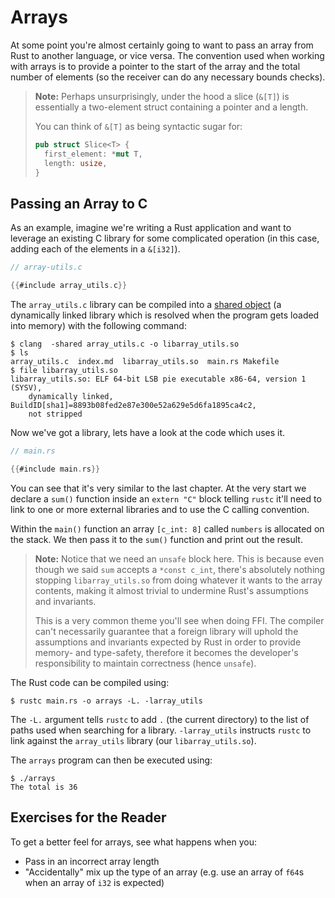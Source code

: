 # Arrays

At some point you're almost certainly going to want to pass an array from Rust
to another language, or vice versa. The convention used when working with
arrays is to provide a pointer to the start of the array and the total number
of elements (so the receiver can do any necessary bounds checks). 

> **Note:** Perhaps unsurprisingly, under the hood a slice (`&[T]`) is 
> essentially a two-element struct containing a pointer and a length. 
>
> You can think of `&[T]` as being syntactic sugar for:
>
> ```rust
> pub struct Slice<T> {
>   first_element: *mut T,
>   length: usize,
> }
> ```

## Passing an Array to C

As an example, imagine we're writing a Rust application and want to leverage an
existing C library for some complicated operation (in this case, adding each of
the elements in a `&[i32]`).

```c
// array-utils.c

{{#include array_utils.c}}
```

The `array_utils.c` library can be compiled into a [shared object][so] (a
dynamically linked library which is resolved when the program gets loaded into
memory) with the following command:

```console
$ clang  -shared array_utils.c -o libarray_utils.so
$ ls
array_utils.c  index.md  libarray_utils.so  main.rs Makefile
$ file libarray_utils.so
libarray_utils.so: ELF 64-bit LSB pie executable x86-64, version 1 (SYSV), 
    dynamically linked, BuildID[sha1]=8893b08fed2e87e300e52a629e5d6fa1895ca4c2, 
    not stripped
```

Now we've got a library, lets have a look at the code which uses it.

```rust
// main.rs

{{#include main.rs}}
```

You can see that it's very similar to the last chapter. At the very start we
declare a `sum()` function inside an `extern "C"` block telling `rustc` it'll
need to link to one or more external libraries and to use the C calling
convention.

Within the `main()` function an array `[c_int: 8]` called `numbers` is allocated
on the stack. We then pass it to the `sum()` function and print out the result.

> **Note:** Notice that we need an `unsafe` block here. This is because even
> though we said `sum` accepts a `*const c_int`, there's absolutely nothing
> stopping `libarray_utils.so` from doing whatever it wants to the array 
> contents, making it almost trivial to undermine Rust's assumptions and 
> invariants.
>
> This is a very common theme you'll see when doing FFI. The compiler can't
> necessarily guarantee that a foreign library will uphold the assumptions and
> invariants expected by Rust in order to provide memory- and type-safety,
> therefore it becomes the developer's responsibility to maintain correctness
> (hence `unsafe`).

The Rust code can be compiled using:

```console
$ rustc main.rs -o arrays -L. -larray_utils
```

The `-L.` argument tells `rustc` to add `.` (the current directory) to the list
of paths used when searching for a library. `-larray_utils` instructs `rustc`
to link against the `array_utils` library (our `libarray_utils.so`).

The `arrays` program can then be executed using:

```console
$ ./arrays
The total is 36
```

## Exercises for the Reader

To get a better feel for arrays, see what happens when you:

- Pass in an incorrect array length
- "Accidentally" mix up the type of an array (e.g. use an array of `f64`s when
  an array of `i32` is expected)

[so]: https://en.wikipedia.org/wiki/Library_(computing)#Shared_libraries